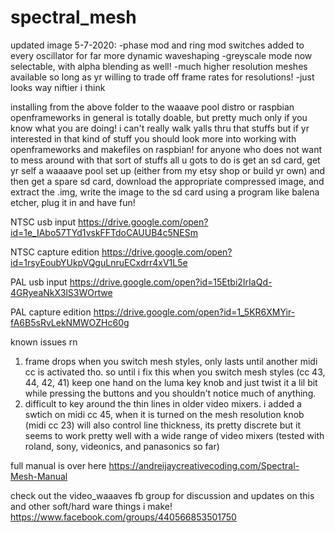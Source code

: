 # spectral_mesh

updated image 5-7-2020:
-phase mod and ring mod switches added to every oscillator for far more dynamic waveshaping
-greyscale mode now selectable, with alpha blending as well!
-much higher resolution meshes available so long as yr willing to trade off frame rates for resolutions!
-just looks way niftier i think


installing from the above folder to the waaave pool distro or raspbian openframeworks in general is totally doable, but pretty much only if you know what you are doing! i can't really walk yalls thru that stuffs but if yr interested in that kind of stuff you should look more into working with openframeworks and makefiles on raspbian!  for anyone who does not want to mess around with that sort of stuffs all u gots to do is get an sd card, get yr self a waaaave pool set up (either from my etsy shop or build yr own) and then get a spare sd card, download the appropriate compressed image,
and extract the .img, write the image to the sd card using a program like balena etcher, plug it in and have fun!


NTSC usb input
https://drive.google.com/open?id=1e_IAbo57TYd1vskFFTdoCAUUB4c5NESm

NTSC capture edition
https://drive.google.com/open?id=1rsyEoubYUkpVQguLnruECxdrr4xV1L5e

PAL usb input
https://drive.google.com/open?id=15Etbi2IrIaQd-4GRyeaNkX3lS3WOrtwe

PAL capture edition
https://drive.google.com/open?id=1_5KR6XMYir-fA6B5sRvLekNMWOZHc60g



known issues rn
1. frame drops when you switch mesh styles, only lasts until another midi cc is activated tho.  so until i fix this when you switch mesh styles (cc 43, 44, 42, 41) keep one hand on the luma key knob and just twist it a lil bit while pressing the buttons and you shouldn't notice much of anything.  
2. difficult to key around the thin lines in older video mixers.  i added a swtich on midi cc 45, when it is turned on the mesh resolution knob (midi cc 23) will also control line thickness, its pretty discrete but it seems to work pretty well with a wide range of video mixers (tested with roland, sony, videonics, and panasonics so far)

full manual is over here
https://andreijaycreativecoding.com/Spectral-Mesh-Manual

check out the video_waaaves fb group for discussion and updates on this and other soft/hard ware things i make!
https://www.facebook.com/groups/440566853501750



